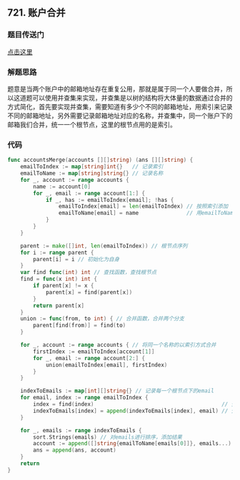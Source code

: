 ## 721. 账户合并

### 题目传送门

[点击这里](https://leetcode.cn/problems/accounts-merge/)

### 解题思路

题意是当两个账户中的邮箱地址存在重复公用，那就是属于同一个人要做合并，所以这道题可以使用并查集来实现，并查集是以树的结构将大体量的数据通过合并的方式简化，首先要实现并查集，需要知道有多少个不同的邮箱地址，用索引来记录不同的邮箱地址，另外需要记录邮箱地址对应的名称，并查集中，同一个账户下的邮箱我们合并，统一一个根节点，这里的根节点用的是索引。

### 代码

```go
func accountsMerge(accounts [][]string) (ans [][]string) {
	emailToIndex := map[string]int{}   // 记录索引
	emailToName := map[string]string{} // 记录名称
	for _, account := range accounts {
		name := account[0]
		for _, email := range account[1:] {
			if _, has := emailToIndex[email]; !has {
				emailToIndex[email] = len(emailToIndex) // 按照索引添加
				emailToName[email] = name               // 用emailToName记录每一个email对应的名称name
			}
		}
	}

	parent := make([]int, len(emailToIndex)) // 根节点序列
	for i := range parent {
		parent[i] = i // 初始化为自身
	}
	var find func(int) int // 查找函数，查找根节点
	find = func(x int) int {
		if parent[x] != x {
			parent[x] = find(parent[x])
		}
		return parent[x]
	}
	union := func(from, to int) { // 合并函数，合并两个分支
		parent[find(from)] = find(to)
	}

	for _, account := range accounts { // 将同一个名称的以索引方式合并
		firstIndex := emailToIndex[account[1]]
		for _, email := range account[2:] {
			union(emailToIndex[email], firstIndex)
		}
	}

	indexToEmails := map[int][]string{} // 记录每一个根节点下的email
	for email, index := range emailToIndex {
		index = find(index)                                        // 查找根节点
		indexToEmails[index] = append(indexToEmails[index], email) // 分为一组
	}

	for _, emails := range indexToEmails {
		sort.Strings(emails) // 对emails进行排序，添加结果
		account := append([]string{emailToName[emails[0]]}, emails...)
		ans = append(ans, account)
	}
	return
}

```